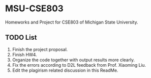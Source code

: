 # MSU-CSE803
Homeworks and Project for CSE803 of Michigan State University.

## TODO List
1. Finish the project proposal.
2. Finish HW4.
3. Organize the code together with output results more clearly.
4. Fix the errors according to D2L feedback from Prof. Xiaoming Liu.
5. Edit the plagirism related discussion in this ReadMe.
